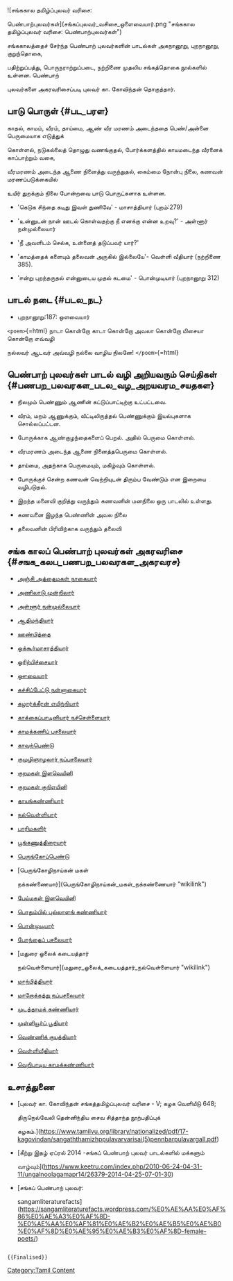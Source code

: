 ![சங்ககால தமிழ்ப்புலவர் வரிசை:
பெண்பாற்புலவர்கள்](சங்கப்புலவர்_வசிசை_ஒளைவையார்.png "சங்ககால தமிழ்ப்புலவர் வரிசை: பெண்பாற்புலவர்கள்")
சங்ககாலத்தைச் சேர்ந்த பெண்பாற் புலவர்களின் பாடல்கள் அகநானூறு, புறநானூறு, குறுந்தொகை,
பதிற்றுப்பத்து, பொருநராற்றுப்படை, நற்றிணை முதலிய சங்கத்தொகை நூல்களில் உள்ளன. பெண்பாற்
புலவர்களை அகரவரிசைப்படி புலவர் கா. கோவிந்தன் தொகுத்தார்.

## பாடு பொருள் {#பட_பரள}

காதல், காமம், வீரம், தாய்மை, ஆண் வீர மரணம் அடைந்ததை பெண்/அன்னை பெருமையாக எடுத்துக்
கொள்ளல், நடுகல்லைத் தொழுது வணங்குதல், போர்க்களத்தில் காயமடைந்த வீரனைக் காப்பாற்றும் வகை,
வீரமரணம் அடைந்த ஆணை நினைத்து வருந்துதல், கைம்மை நோன்பு நிலை, கணவன் மரணப்படுக்கையில்
உயிர் துறக்கும் நிலை போன்றவை பாடு பொருட்களாக உள்ளன.

-   \'கெடுக சிந்தை கடிது இவள் துணிவே' - மாசாத்தியார் (புறம்:279)
-   \'உன்னுடன் நான் ஊடல் கொள்வதற்கு நீ எனக்கு என்ன உறவு?\' - அள்ளூர் நன்முல்லையார்
-   \'நீ அவளிடம் செல்க, உன்னைத் தடுப்பவர் யார்?\'
-   \'காமத்தைக் களையும் தலைவன் அருகில் இல்லையே\'- வெள்ளி வீதியார் (நற்றிணை 385).
-   \'ஈன்று புறந்தருதல் என்னுடைய முதல் கடமை\' - பொன்முடியார் (புறநானூறு 312)

## பாடல் நடை {#படல_நட}

-   புறநானூறு:187: ஒளவையார்

`<poem>`{=html} நாடா கொன்றோ காடா கொன்றோ அவலா கொன்றோ மிசையா கொன்றோ எவ்வழி
நல்லவர் ஆடவர் அவ்வழி நல்லை வாழிய நிலனே! `</poem>`{=html}

## பெண்பாற் புலவர்கள் பாடல் வழி அறியவரும் செய்திகள் {#பணபற_பலவரகள_படல_வழ_அறயவரம_சயதகள}

-   நிலமும் பெண்ணும் ஆணின் கட்டுப்பாட்டிற்கு உட்பட்டவை.
-   வீரம், மறம் ஆணுக்கும், வீட்டிலிருத்தல் பெண்ணுக்கும் இயல்புகளாக சொல்லப்பட்டன.
-   போருக்காக ஆண்குழந்தைகளைப் பெறல். அதில் பெருமை கொள்ளல்.
-   வீரமரணம் அடைந்த ஆணை நினைத்தபெருமை கொள்ளல்.
-   தாய்மை, அதற்காக பெருமையும், மகிழ்வும் கொள்ளல்.
-   போருக்குச் சென்ற கணவன் வெற்றியுடன் திரும்ப வேண்டும் என இறையை வழிபடுதல்.
-   இறந்த மனைவி குறித்து வருந்தும் கணவனின் மனநிலை ஒரு பாடலில் உள்ளது.
-   கணவனை இழந்த பெண்ணின் அவல நிலை
-   தலைவனின் பிரிவிற்காக வருந்தும் தலைவி

## சங்க காலப் பெண்பாற் புலவர்கள் அகரவரிசை {#சஙக_கலப_பணபற_பலவரகள_அகரவரச}

-   [அஞ்சி அத்தைமகள் நாகையார்](அஞ்சி_அத்தைமகள்_நாகையார் "wikilink")
-   [அணிலாடு முன்றிலார்](அணிலாடு_முன்றிலார் "wikilink")
-   [அள்ளூர் நன்முல்லையார்](அள்ளூர்_நன்முல்லையார் "wikilink")
-   [ஆதிமந்தியார்](ஆதிமந்தியார் "wikilink")
-   [ஊண்பித்தை](ஊண்பித்தை "wikilink")
-   [ஒக்கூர்மாசாத்தியார்](ஒக்கூர்மாசாத்தியார் "wikilink")
-   [ஓரிற்பிச்சையார்](ஓரிற்பிச்சையார் "wikilink")
-   [ஔவையார்](ஔவையார் "wikilink")
-   [கச்சிப்பேட்டு நன்னாகையார்](கச்சிப்பேட்டு_நன்னாகையார் "wikilink")
-   [கழார்க்கீரன் எயிற்றியார்](கழார்க்கீரன்_எயிற்றியார் "wikilink")
-   [காக்கைப்பாடினியார் நச்செள்ளையார்](காக்கைப்பாடினியார்_நச்செள்ளையார் "wikilink")
-   [காமக்கணிப் பசலையார்](காமக்கணிப்_பசலையார் "wikilink")
-   [காவற்பெண்டு](காவற்பெண்டு "wikilink")
-   [குமுழிஞாழலார் நப்பசலையார்](குமுழிஞாழலார்_நப்பசலையார் "wikilink")
-   [குறமகள் இளவெயினி](குறமகள்_இளவெயினி "wikilink")
-   [குறமகள் குறிஎயினி](குறமகள்_குறிஎயினி "wikilink")
-   [தாயங்கண்ணியார்](தாயங்கண்ணியார் "wikilink")
-   [நல்வெள்ளியார்](நல்வெள்ளியார் "wikilink")
-   [பாரிமகளிர்](பாரிமகளிர் "wikilink")
-   [பூங்கணுத்திரையார்](பூங்கணுத்திரையார் "wikilink")
-   [பெருங்கோப்பெண்டு](பெருங்கோப்பெண்டு "wikilink")
-   [பெருங்கோழிநாய்கன் மகள்
    நக்கண்ணையார்](பெருங்கோழிநாய்கன்_மகள்_நக்கண்ணையார் "wikilink")
-   [பேய்மகள் இளவெயினி](பேய்மகள்_இளவெயினி "wikilink")
-   [பொதும்பில் புல்லாளங் கண்ணியார்](பொதும்பில்_புல்லாளங்_கண்ணியார் "wikilink")
-   [பொன்முடியார்](பொன்முடியார் "wikilink")
-   [போந்தைப் பசலையார்](போந்தைப்_பசலையார் "wikilink")
-   [மதுரை ஓலைக் கடையத்தார்
    நல்வெள்ளையார்](மதுரை_ஓலைக்_கடையத்தார்_நல்வெள்ளையார் "wikilink")
-   [மாற்பித்தியார்](மாற்பித்தியார் "wikilink")
-   [மாறோக்கத்து நப்பசலையார்](மாறோக்கத்து_நப்பசலையார் "wikilink")
-   [முடத்தாமக் கண்ணியார்](முடத்தாமக்_கண்ணியார் "wikilink")
-   [முள்ளியூர்ப் பூதியார்](முள்ளியூர்ப்_பூதியார் "wikilink")
-   [வெண்ணிக் குயத்தியார்](வெண்ணிக்_குயத்தியார் "wikilink")
-   [வெள்ளிவீதியார்](வெள்ளிவீதியார் "wikilink")
-   [வெறிபாடிய காமக்கண்ணியார்](வெறிபாடிய_காமக்கண்ணியார் "wikilink")

## உசாத்துணை

-   [புலவர் கா. கோவிந்தன் சங்கத்தமிழ்ப்புலவர் வரிசை - V; கழக வெளியீடு 648;
    திருநெல்வேலி தென்னிந்திய சைவ சித்தாந்த நூற்பதிப்புக்
    கழகம்.](https://www.tamilvu.org/library/nationalized/pdf/17-kagovindan/sangaththamizhppulavarvarisai(5)pennbarpulavargall.pdf)
-   [கீற்று இதழ் ஏப்ரல் 2014 -சங்கப் பெண்பாற் புலவர் பாடல்களில் மக்களும்
    வாழ்வும்](https://www.keetru.com/index.php/2010-06-24-04-31-11/ungalnoolagamapr14/26379-2014-04-25-07-01-30)
-   [சங்கப் பெண்பாற் புலவர்:
    sangamliteraturefacts](https://sangamliteraturefacts.wordpress.com/%E0%AE%AA%E0%AF%86%E0%AE%A3%E0%AF%8D-%E0%AE%AA%E0%AF%81%E0%AE%B2%E0%AE%B5%E0%AE%B0%E0%AF%8D%E0%AE%95%E0%AE%B3%E0%AF%8D-female-poets/)

```{=mediawiki}
{{Finalised}}
```
[Category:Tamil Content](Category:Tamil_Content "wikilink")

